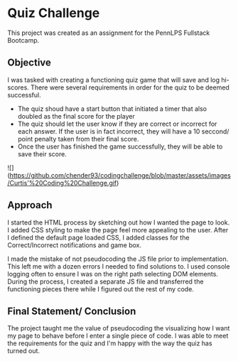 # Quiz Challenge
This project was created as an assignment for the PennLPS Fullstack Bootcamp.

## Objective
I was tasked with creating a functioning quiz game that will save and log hi-scores. There were several requirements in order for the quiz to be deemed successful.
- The quiz shoud have a start button that initiated a timer that also doubled as the final score for the player
- The quiz should let the user know if they are correct or incorrect for each answer. If the user is in fact incorrect, they will have a 10 seccond/ point penalty taken from their final score.
- Once the user has finished the game successfully, they will be able to save their score.

![] (https://github.com/chender93/codingchallenge/blob/master/assets/images/Curtis'%20Coding%20Challenge.gif)
## Approach
I started the HTML process by sketching out how I wanted the page to look. I added CSS styling to make the page feel more appealing to the user. After I defined the default page loaded CSS, I added classes for the Correct/Incorrect notifications and game box.

I made the mistake of not pseudocoding the JS file prior to implementation. This left me with a dozen errors I needed to find solutions to. I used console logging often to ensure I was on the right path selecting DOM elements. During the process, I created a separate JS file and transferred the functioning pieces there while I figured out the rest of my code. 

## Final Statement/ Conclusion
The project taught me the value of pseudocoding the visualizing how I want my page to behave before I enter a single piece of code. I was able to meet the requirements for the quiz and I'm happy with the way the quiz has turned out.